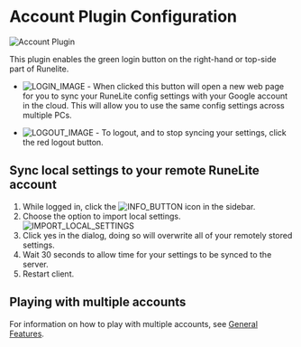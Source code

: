 # Account Plugin Configuration

![Account Plugin](https://i.imgur.com/HUqNxBi.png)

This plugin enables the green login button on the right-hand or top-side part of Runelite. 

- ![LOGIN_IMAGE](https://i.imgur.com/pVeVdBU.png) - When clicked this button will open a new web page for you to sync your RuneLite config settings with your Google account in the cloud. This will allow you to use the same config settings across multiple PCs.


- ![LOGOUT_IMAGE](https://i.imgur.com/LwwsBJs.png) - To logout, and to stop syncing your settings, click the red logout button. 

## Sync local settings to your remote RuneLite account
1. While logged in, click the ![INFO_BUTTON](https://i.imgur.com/UzCmcUM.png) icon in the sidebar.
2. Choose the option to import local settings. ![IMPORT_LOCAL_SETTINGS](https://i.imgur.com/euNE2v6.png)
3. Click yes in the dialog, doing so will overwrite all of your remotely stored settings.
4. Wait 30 seconds to allow time for your settings to be synced to the server.
5. Restart client.

## Playing with multiple accounts
For information on how to play with multiple accounts, see [General Features](https://github.com/runelite/runelite/wiki/General-Features#playing-with-multiple-accounts).